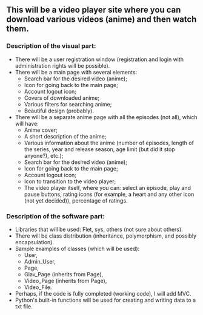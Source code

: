 ## This will be a video player site where you can download various videos (anime) and then watch them.

### Description of the visual part:

- There will be a user registration window (registration and login with administration rights will be possible).
- There will be a main page with several elements:
  - Search bar for the desired video (anime);
  - Icon for going back to the main page;
  - Account logout icon;
  - Covers of downloaded anime;
  - Various filters for searching anime;
  - Beautiful design (probably).
- There will be a separate anime page with all the episodes (not all), which will have:
  - Anime cover;
  - A short description of the anime;
  - Various information about the anime (number of episodes, length of the series, year and release season, age limit (but did it stop anyone?), etc.);
  - Search bar for the desired video (anime);
  - Icon for going back to the main page;
  - Account logout icon;
  - Icon to transition to the video player;
  - The video player itself, where you can: select an episode, play and pause buttons, rating icons (for example, a heart and any other icon (not yet decided)), percentage of ratings.

### Description of the software part:

- Libraries that will be used: Flet, sys, others (not sure about others).
- There will be class distribution (inheritance, polymorphism, and possibly encapsulation).
- Sample examples of classes (which will be used):
  - User,
  - Admin_User,
  - Page,
  - Glav_Page (inherits from Page),
  - Video_Page (inherits from Page),
  - Video_File.
- Perhaps, if the code is fully completed (working code), I will add MVC.
- Python's built-in functions will be used for creating and writing data to a txt file.
